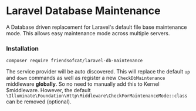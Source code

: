 # Laravel Database Maintenance

A Database driven replacement for Laravel's default file base maintenance mode. This allows easy maintenance mode across multiple servers.

### Installation

`composer require friendsofcat/laravel-db-maintenance`

The service provider will be auto discovered. This will replace the default `up` and `down` commands
as well as register a new `CheckDbMaintenance` middleware __globally__. So no need to manually add this to
Kernel $middleware. However, the default `\Illuminate\Foundation\Http\Middleware\CheckForMaintenanceMode::class`
can be removed (optional).
